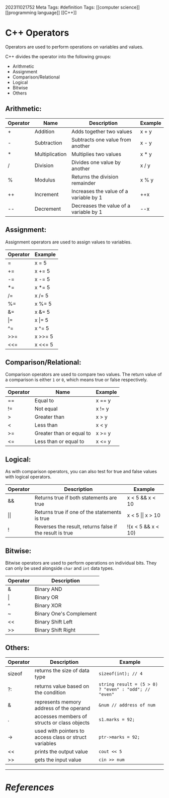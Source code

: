 202311021752
Meta Tags: #definition 
Tags: [[computer science]] [[programming language]] [[C++]]

# C++ Operators

Operators are used to perform operations on variables and values.

C++ divides the operator into the following groups:
- Arithmetic
- Assignment
- Comparison/Relational
- Logical
- Bitwise
- Others

## Arithmetic:

| Operator | Name           | Description                            | Example |
| -------- | -------------- | -------------------------------------- | ------- |
| +        | Addition       | Adds together two values               | x + y   |
| -        | Subtraction    | Subtracts one value from another       | x - y   |
| *        | Multiplication | Multiplies two values                  | x * y   |
| /        | Division       | Divides one value by another           | x / y   |
| %        | Modulus        | Returns the division remainder         | x % y   |
| ++       | Increment      | Increases the value of a variable by 1 | ++x     |
| --       | Decrement      | Decreases the value of a variable by 1 | --x        |

## Assignment:

Assignment operators are used to assign values to variables.

| Operator | Example |
| -------- | ------- |
| =        | x = 5   |
| +=       | x += 5  |
| -=       | x -= 5  |
| \*=      | x \*= 5 |
| /=       | x /= 5  |
| %=       | x %= 5  |
| &=       | x &= 5  |
| \|=      | x \|= 5 |
| ^=       | x ^= 5  |
| >>=      | x >>= 5 |
| <<=      | x <<= 5        |

## Comparison/Relational:

Comparison operators are used to compare two values. The return value of a comparison is either `1` or `0`, which means true or false respectively. 

| Operator | Name                     | Example |
| -------- | ------------------------ | ------- |
| ==       | Equal to                 | x == y  |
| !=       | Not equal                | x != y  |
| >        | Greater than             | x > y   |
| <        | Less than                | x < y   |
| >=       | Greater than or equal to | x >= y  |
| <=       | Less than or equal to    | x <= y        |

## Logical:

As with comparison operators, you can also test for true and false values with logical operators.

| Operator | Description                                              | Example            |
| -------- | -------------------------------------------------------- | ------------------ |
| &&       | Returns true if both statements are true                 | x < 5 && x < 10    |
| \|\|     | Returns true if one of the statements is true            | x < 5 \|\| x > 10  |
| !        | Reverses the result, returns false if the result is true | !(x < 5 && x < 10) |

## Bitwise:

Bitwise operators are used to perform operations on individual bits. They can only be used alongside `char` and `int` data types. 

| Operator | Description             |
| -------- | ----------------------- |
| &        | Binary AND              |
| \|       | Binary OR               |
| ^        | Binary XOR              |
| ~        | Binary One's Complement |
| <<       | Binary Shift Left       |
| >>       | Binary Shift Right                        |

## Others:

| Operator | Description                                            | Example                                               |
| -------- | ------------------------------------------------------ | ----------------------------------------------------- |
| sizeof   | returns the size of data type                          | `sizeof(int); // 4`                                   |
| ?:       | returns value based on the condition                   | `string result = (5 > 0) ? "even" : "odd"; // "even"` |
| &        | represents memory address of the operand               | `&num // address of num`                              |
| .        | accesses members of structs or class objects           | `s1.marks = 92;`                                      |
| ->       | used with pointers to access class or struct variables | `ptr->marks = 92;`                                    |
| <<       | prints the output value                                | `cout << 5`                                           |
| >>       | gets the input value                                   | `cin >> num`                                                      |


---
# *References*